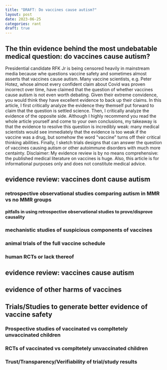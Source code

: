 ```yaml
---
title: "DRAFT: Do vaccines cause autism?"
layout: post
date: 2023-06-25
categories: rant
draft: true
---
```

## The thin evidence behind the most undebatable medical question: do vaccines cause autism?

Presidential candidate RFK Jr is being censored heavily in mainstream media because whe questions vaccine safety and sometimes almost asserts that vaccines cause autism.
Many vaccine scientists, e.g. Peter Hotez, whose almost every confident claim about Covid was proven incorrect over time, have claimed that the question of whether vaccines cause autism is not even worth debating.
Given their extreme convidence, you would think they have excellent evidence to back up their claims.
In this article, I first critically analyze the evidence they themself put forward to claim that the question is settled science. Then, I critically analyze the evidence of the opposite side.
Although I highly recommend you read the whole article yourself and come to your own conclusions, my takeaway is that the evidence to resolve this question is incredibly weak: many medical scientists would see immediately that the evidence is too weak if the vaccine was a drug, but somehow the word "vaccine" turns off their critical thinking abilities.
Finally, I sketch trials designs that can answer the question of vaccines causing autism or other autoimmune disorders with much more centainty.
Disclaimer: My evidence review is by no means comprehensive: the published medical literature on vaccines is huge. Also, this article is for informational purposes only and does not constitute medical advice.

## evidence review: vaccines dont cause autism

### retrospective observational studies comparing autism in MMR vs no MMR groups
#### pitfalls in using retrospective observational studies to prove/disprove causality

### mechanistic studies of suspicious components of vaccines

### animal trials of the full vaccine schedule

### human RCTs or lack thereof

## evidence review: vaccines cause autism

## evidence of other harms of vaccines

## Trials/Studies to generate better evidence of vaccine safety
### Prospective studies of vaccinated vs compltetely unvaccinated children
### RCTs of vaccinated vs compltetely unvaccinated children
### Trust/Transparency/Verifiability of trial/study results
